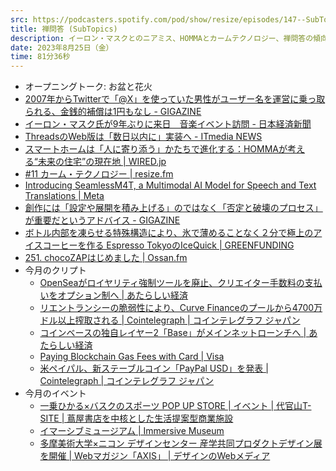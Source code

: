 ```yaml
---
src: https://podcasters.spotify.com/pod/show/resize/episodes/147--SubTopics-e28g8mn
title: 禅問答 (SubTopics)
description: イーロン・マスクとのニアミス、HOMMAとカームテクノロジー、禅問答の傾向と対策、薄くないアイスコーヒーを作る方法、今月のクリプト動向やイベント情報など最近気になったサブトピックスを話しました。
date: 2023年8月25日（金）
time: 81分36秒
---
```


- オープニングトーク: お盆と花火
- [2007年からTwitterで「@X」を使っていた男性がユーザー名を運営に乗っ取られる、金銭的補償は1円もなし - GIGAZINE](https://gigazine.net/news/20230727-x-twitter-username/)
- [イーロン・マスク氏が9年ぶりに来日　音楽イベント訪問 - 日本経済新聞](https://www.nikkei.com/article/DGXZQOGN190F50Z10C23A8000000/)
- [ThreadsのWeb版は「数日以内に」実装へ - ITmedia NEWS](https://www.itmedia.co.jp/news/articles/2308/23/news140.html)
- [スマートホームは「人に寄り添う」かたちで進化する：HOMMAが考える“未来の住宅”の現在地 | WIRED.jp](https://wired.jp/article/homma-smart-home/)
- [#11 カーム・テクノロジー | resize.fm](https://resize.fm/ep/11-calm-technology)
- [Introducing SeamlessM4T, a Multimodal AI Model for Speech and Text Translations | Meta](https://about.fb.com/news/2023/08/seamlessm4t-ai-translation-model/)
- [創作には「設定や展開を積み上げる」のではなく「否定と破壊のプロセス」が重要だというアドバイス - GIGAZINE](https://gigazine.net/news/20230728-elimination-writing/)
- [ボトル内部を凍らせる特殊構造により、氷で薄めることなく２分で極上のアイスコーヒーを作る Espresso TokyoのIceQuick | GREENFUNDING](https://greenfunding.jp/lab/projects/7461)
- [251. chocoZAPはじめました | Ossan.fm](https://ossan.fm/episode/251)
- 今月のクリプト
    - [OpenSeaがロイヤリティ強制ツールを廃止、クリエイター手数料の支払いをオプション制へ | あたらしい経済](https://www.neweconomy.jp/posts/332411)
    - [リエントランシーの脆弱性により、Curve Financeのプールから4700万ドル以上搾取される | Cointelegraph | コインテレグラフ ジャパン](https://jp.cointelegraph.com/news/curve-finance-pools-exploited-over-24-reentrancy-vulnerability)
    - [コインベースの独自レイヤー2「Base」がメインネットローンチへ | あたらしい経済](https://www.neweconomy.jp/posts/329742)
    - [Paying Blockchain Gas Fees with Card | Visa](https://usa.visa.com/solutions/crypto/paying-blockchain-gas-fees-with-card.html?utm_source=substack&utm_medium=email)
    - [米ペイパル、新ステーブルコイン「PayPal USD」を発表 | Cointelegraph | コインテレグラフ ジャパン](https://jp.cointelegraph.com/news/paypal-launches-stablecoin-for-payment)
- 今月のイベント
    - [一乗ひかる×バスクのスポーツ POP UP STORE | イベント | 代官山T-SITE | 蔦屋書店を中核とした生活提案型商業施設](https://store.tsite.jp/daikanyama/event/architectural-design/35370-1446230815.html)
    - [イマーシブミュージアム | Immersive Museum](https://www.immersive-museum.jp/)
    - [多摩美術大学×ニコン デザインセンター 産学共同プロダクトデザイン展を開催 | Webマガジン「AXIS」 | デザインのWebメディア](https://www.axismag.jp/posts/2023/08/553555.html)
